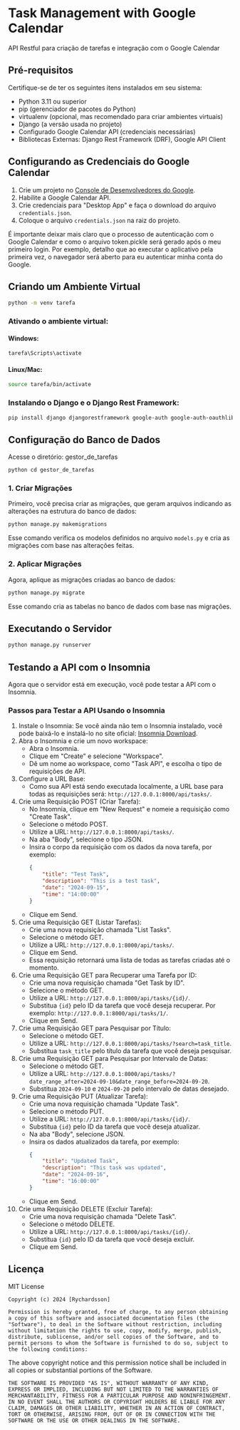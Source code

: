 # Task Management with Google Calendar

API Restful para criação de tarefas e integração com o Google Calendar

## Pré-requisitos
Certifique-se de ter os seguintes itens instalados em seu sistema:
- Python 3.11 ou superior
- pip (gerenciador de pacotes do Python)
- virtualenv (opcional, mas recomendado para criar ambientes virtuais)
- Django (a versão usada no projeto)
- Configurado Google Calendar API (credenciais necessárias)
- Bibliotecas Externas: Django Rest Framework (DRF), Google API Client

## Configurando as Credenciais do Google Calendar
1. Crie um projeto no [Console de Desenvolvedores do Google](https://developers.google.com/calendar/api/quickstart/python?hl=pt-br).
2. Habilite a Google Calendar API.
3. Crie credenciais para "Desktop App" e faça o download do arquivo `credentials.json`.
4. Coloque o arquivo `credentials.json` na raiz do projeto.

É importante deixar mais claro que o processo de autenticação com o Google Calendar e como o arquivo token.pickle será gerado após o meu primeiro login. Por exemplo, detalho que ao executar o aplicativo pela primeira vez, o navegador será aberto para eu autenticar minha conta do Google.

## Criando um Ambiente Virtual
```bash
python -m venv tarefa
```

### Ativando o ambiente virtual:
#### Windows:
```bash
tarefa\Scripts\activate
```
#### Linux/Mac:
```bash
source tarefa/bin/activate
```

### Instalando o Django e o Django Rest Framework:
```bash
pip install django djangorestframework google-auth google-auth-oauthlib google-auth-http
```

## Configuração do Banco de Dados
Acesse o diretório: gestor_de_tarefas

```bash
python cd gestor_de_tarefas
```
### 1. Criar Migrações
Primeiro, você precisa criar as migrações, que geram arquivos indicando as alterações na estrutura do banco de dados:
```bash
python manage.py makemigrations
```
Esse comando verifica os modelos definidos no arquivo `models.py` e cria as migrações com base nas alterações feitas.

### 2. Aplicar Migrações
Agora, aplique as migrações criadas ao banco de dados:
```bash
python manage.py migrate
```
Esse comando cria as tabelas no banco de dados com base nas migrações.

## Executando o Servidor
```bash
python manage.py runserver
```

## Testando a API com o Insomnia
Agora que o servidor está em execução, você pode testar a API com o Insomnia.

### Passos para Testar a API Usando o Insomnia
1. Instale o Insomnia: Se você ainda não tem o Insomnia instalado, você pode baixá-lo e instalá-lo no site oficial: [Insomnia Download](https://insomnia.rest/download).
2. Abra o Insomnia e crie um novo workspace:
    - Abra o Insomnia.
    - Clique em "Create" e selecione "Workspace".
    - Dê um nome ao workspace, como "Task API", e escolha o tipo de requisições de API.
3. Configure a URL Base:
    - Como sua API está sendo executada localmente, a URL base para todas as requisições será: `http://127.0.0.1:8000/api/tasks/`.
4. Crie uma Requisição POST (Criar Tarefa):
    - No Insomnia, clique em "New Request" e nomeie a requisição como "Create Task".
    - Selecione o método POST.
    - Utilize a URL: `http://127.0.0.1:8000/api/tasks/`.
    - Na aba "Body", selecione o tipo JSON.
    - Insira o corpo da requisição com os dados da nova tarefa, por exemplo:
      ```json
      {
          "title": "Test Task",
          "description": "This is a test task",
          "date": "2024-09-15",
          "time": "14:00:00"
      }
      ```
    - Clique em Send.
5. Crie uma Requisição GET (Listar Tarefas):
    - Crie uma nova requisição chamada "List Tasks".
    - Selecione o método GET.
    - Utilize a URL: `http://127.0.0.1:8000/api/tasks/`.
    - Clique em Send.
    - Essa requisição retornará uma lista de todas as tarefas criadas até o momento.
6. Crie uma Requisição GET para Recuperar uma Tarefa por ID:
    - Crie uma nova requisição chamada "Get Task by ID".
    - Selecione o método GET.
    - Utilize a URL: `http://127.0.0.1:8000/api/tasks/{id}/`.
    - Substitua `{id}` pelo ID da tarefa que você deseja recuperar. Por exemplo: `http://127.0.0.1:8000/api/tasks/1/`.
    - Clique em Send.
7. Crie uma Requisição GET para Pesquisar por Título:
    - Selecione o método GET.
    - Utilize a URL: `http://127.0.0.1:8000/api/tasks/?search=task_title`.
    - Substitua `task_title` pelo título da tarefa que você deseja pesquisar.
8. Crie uma Requisição GET para Pesquisar por Intervalo de Datas:
    - Selecione o método GET.
    - Utilize a URL: `http://127.0.0.1:8000/api/tasks/?date_range_after=2024-09-10&date_range_before=2024-09-20`.
    - Substitua `2024-09-10` e `2024-09-20` pelo intervalo de datas desejado.
9. Crie uma Requisição PUT (Atualizar Tarefa):
    - Crie uma nova requisição chamada "Update Task".
    - Selecione o método PUT.
    - Utilize a URL: `http://127.0.0.1:8000/api/tasks/{id}/`.
    - Substitua `{id}` pelo ID da tarefa que você deseja atualizar.
    - Na aba "Body", selecione JSON.
    - Insira os dados atualizados da tarefa, por exemplo:
      ```json
      {
          "title": "Updated Task",
          "description": "This task was updated",
          "date": "2024-09-16",
          "time": "16:00:00"
      }
      ```
    - Clique em Send.
10. Crie uma Requisição DELETE (Excluir Tarefa):
    - Crie uma nova requisição chamada "Delete Task".
    - Selecione o método DELETE.
    - Utilize a URL: `http://127.0.0.1:8000/api/tasks/{id}/`.
    - Substitua `{id}` pelo ID da tarefa que você deseja excluir.
    - Clique em Send.


## Licença
MIT License

```
Copyright (c) 2024 [Rychardsson]

Permission is hereby granted, free of charge, to any person obtaining a copy of this software and associated documentation files (the "Software"), to deal in the Software without restriction, including without limitation the rights to use, copy, modify, merge, publish, distribute, sublicense, and/or sell copies of the Software, and to permit persons to whom the Software is furnished to do so, subject to the following conditions:
```

The above copyright notice and this permission notice shall be included in all copies or substantial portions of the Software.

```
THE SOFTWARE IS PROVIDED "AS IS", WITHOUT WARRANTY OF ANY KIND, EXPRESS OR IMPLIED, INCLUDING BUT NOT LIMITED TO THE WARRANTIES OF MERCHANTABILITY, FITNESS FOR A PARTICULAR PURPOSE AND NONINFRINGEMENT. IN NO EVENT SHALL THE AUTHORS OR COPYRIGHT HOLDERS BE LIABLE FOR ANY CLAIM, DAMAGES OR OTHER LIABILITY, WHETHER IN AN ACTION OF CONTRACT, TORT OR OTHERWISE, ARISING FROM, OUT OF OR IN CONNECTION WITH THE SOFTWARE OR THE USE OR OTHER DEALINGS IN THE SOFTWARE.
```
